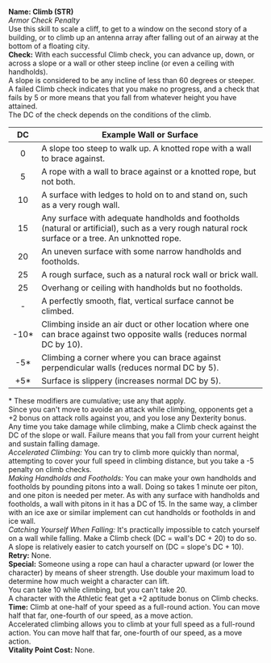 **Name: Climb (STR)**  
_Armor Check Penalty_    
Use this skill to scale a cliff, to get to a window on the second story of a building, or to climb up an antenna array after falling out of an airway at the bottom of a floating city.  
**Check:** With each successful Climb check, you can advance up, down, or across a slope or a wall or other steep incline (or even a ceiling with handholds).  
A slope is considered to be any incline of less than 60 degrees or steeper.  
A failed Climb check indicates that you make no progress, and a check that fails by 5 or more means that you fall from whatever height you have attained.  
The DC of the check depends on the conditions of the climb.  


|  DC  	| Example Wall or Surface                                                                                                                            	|
|:----:	|----------------------------------------------------------------------------------------------------------------------------------------------------	|
|   0  	| A slope too steep to walk up. A knotted rope with a wall to brace against.                                                                         	|
|   5  	| A rope with a wall to brace against or a knotted rope, but not both.                                                                               	|
|  10  	| A surface with ledges to hold on to and stand on, such as a very rough wall.                                                                       	|
|  15  	| Any surface with adequate handholds and footholds (natural or artificial), such as a very rough natural rock surface or a tree. An unknotted rope. 	|
|  20  	| An uneven surface with some narrow handholds and footholds.                                                                                        	|
|  25  	| A rough surface, such as a natural rock wall or brick wall.                                                                                        	|
|  25  	| Overhang or ceiling with handholds but no footholds.                                                                                               	|
|   -  	| A perfectly smooth, flat, vertical surface cannot be climbed.                                                                                      	|
| -10* 	| Climbing inside an air duct or other location where one can brace against two opposite walls (reduces normal DC by 10).                            	|
|  -5* 	| Climbing a corner where you can brace against perpendicular walls (reduces normal DC by 5).                                                        	|
|  +5* 	| Surface is slippery (increases normal DC by 5).                                                                                                    	|
\* These modifiers are cumulative; use any that apply.  
Since you can't move to avoide an attack while climbing, opponents get a +2 bonus on attack rolls against you, and you lose any Dexterity bonus.  
Any time you take damage while climbing, make a Climb check against the DC of the slope or wall. Failure means that you fall from your current height and sustain falling damage.  
_Accelerated Climbing:_ You can try to climb more quickly than normal, attempting to cover your full speed in climbing distance, but you take a -5 penalty on climb checks.  
_Making Handholds and Footholds:_ You can make your own handholds and footholds by pounding pitons into a wall. Doing so takes 1 minute oer piton, and one piton is needed per meter. As with any surface with handholds and footholds, a wall with pitons in it has a DC of 15. In the same way, a climber with an ice axe or similar implement can cut handholds or footholds in and ice wall.  
_Catching Yourself When Falling:_ It's practically impossible to catch yourself on a wall while falling. Make a Climb check (DC = wall's DC + 20) to do so. A slope is relatively easier to catch yourself on (DC = slope's DC + 10).  
**Retry:** None.   
**Special:** Someone using a rope can haul a character upward (or lower the character) by means of sheer strength. Use double your maximum load to determine how much weight a character can lift.  
You can take 10 while climbing, but you can't take 20.  
A character with the Athletic feat get a +2 aptitude bonus on Climb checks.  
**Time:** Climb at one-half of your speed as a full-round action. You can move half that far, one-fourth of our speed, as a move action.  
Accelerated climbing allows you to climb at your full speed as a full-round action. You can move half that far, one-fourth of our speed, as a move action.  
**Vitality Point Cost:** None.  
